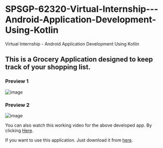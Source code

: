# SPSGP-62320-Virtual-Internship---Android-Application-Development-Using-Kotlin
Virtual Internship - Android Application Development Using Kotlin

## This is a Grocery Application designed to keep track of your shopping list.

### Preview 1
![image](https://user-images.githubusercontent.com/68724304/189880940-be8aaaba-5cba-4ef8-8146-00541ff07700.png)

### Preview 2
![image](https://user-images.githubusercontent.com/68724304/189881225-121c9898-2eb6-4147-afa9-f6a6c04c66ec.png)

You can also watch this working video for the above developed app. By clicking [Here](https://drive.google.com/file/d/1sblnaRbQevDxClC-Jg0Jqsg7ZfmiQUNj/view?usp=sharing).

If you want to use this application. Just download it from [here](https://drive.google.com/file/d/11zvlWZ4-qcut6ll-jZuGow3ZnQGhjWnD/view?usp=sharing).

